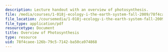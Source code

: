 ```yaml
---
description: Lecture handout with an overview of photosynthesis.
file: /media/courses/1-018j-ecology-i-the-earth-system-fall-2009/78f4caee126b79c57142ba50ca974868_MIT1_018JF09_lec03_Photo.pdf
file_location: /coursemedia/1-018j-ecology-i-the-earth-system-fall-2009/78f4caee126b79c57142ba50ca974868_MIT1_018JF09_lec03_Photo.pdf
file_type: application/pdf
resourcetype: Document
title: Overview of Photosynthesis
type: resource
uid: 78f4caee-126b-79c5-7142-ba50ca974868
---
```

